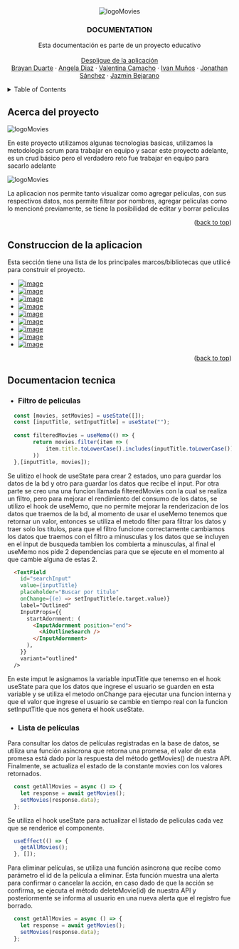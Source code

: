 <a name="readme-top"></a>


<!-- PROJECT LOGO -->
<br />
<div align="center">
  
  ![logoMovies](https://user-images.githubusercontent.com/50422794/215829613-62a22bd5-13d9-4949-8c5f-001a1c1bb7dd.png)

  
  <h3 align="center">DOCUMENTATION</h3>

  <p align="center">
    Esta documentación es parte de un proyecto educativo
    <br />
    <br />
    <a href="#">Despligue de la aplicación</a>
    <br />
    <a href="#">Brayan Duarte</a>
    ·
    <a href="https://github.com/AngelaDiaz20">Angela Diaz</a>
    ·
    <a href="#">Valentina Camacho</a>
    ·
    <a href="#">Ivan Muños</a>
    ·
    <a href="#">Jonathan Sánchez</a>
    ·
    <a href="https://github.com/Jlbejarano662">Jazmin Bejarano</a>
  </p>
</div>

<!-- TABLE OF CONTENTS -->
<details>
  <summary>Table of Contents</summary>
  <ol>
    <li><a href="#Acerca-del-proyecto">Acerca del proyecto</a></li>
    <li><a href="#Construccion-de-la-aplicacion">Construcción de la aplicación</a></li>
    <li><a href="#Documentacion-tecnica">Documentación técnica</a></li>
  </ol>
</details>

<!-- ABOUT THE PROJECT -->
## Acerca del proyecto

![logoMovies](https://user-images.githubusercontent.com/50422794/215829613-62a22bd5-13d9-4949-8c5f-001a1c1bb7dd.png)

En este proyecto utilizamos algunas tecnologias basicas, utilizamos la metodologia scrum para trabajar en equipo y sacar este proyecto adelante, es un crud básico pero el verdadero reto fue trabajar en equipo para sacarlo adelante

![logoMovies](https://user-images.githubusercontent.com/50422794/215830147-fa7e237d-e162-474b-b3c4-dc8ec43984f7.png)

La aplicacion nos permite tanto visualizar como agregar peliculas, con sus respectivos datos, nos permite filtrar por nombres, agregar peliculas como lo mencioné previamente, se tiene la posibilidad de editar y borrar peliculas

<p align="right">(<a href="#readme-top">back to top</a>)</p>

## Construccion de la aplicacion

Esta sección tiene una lista de los principales marcos/bibliotecas que utilicé para construir el proyecto.

* <a href="https://reactjs.org">![image](https://user-images.githubusercontent.com/50422794/211116164-7b79fadd-869a-43e3-8053-a224f080f9c2.png)</a>
* <a href="https://react-icons.github.io/react-icons/">![image](https://user-images.githubusercontent.com/50422794/211116212-ef61c9ba-9787-42f1-917d-b49a15a2d75c.png)</a>
* <a href="https://reactrouter.com/en/main">![image](https://user-images.githubusercontent.com/50422794/211116261-6cda0e56-0192-4c44-a9ec-7f7f921e1f79.png)</a>
* <a href="https://expressjs.com/es/">![image](https://user-images.githubusercontent.com/50422794/215832140-54a86230-4ede-459c-82e3-5c05ee219f10.png)</a>
* <a href="https://www.mongodb.com/">![image](https://user-images.githubusercontent.com/50422794/215832681-e822e2d6-ae97-4c63-9d0b-be6c36a2eda1.png)</a>
* <a href="https://nodejs.org/es/">![image](https://user-images.githubusercontent.com/50422794/215834151-4c767188-7bfa-406e-9967-9c07dc4f737f.png)</a>
* <a href="https://mui.com/">![image](https://user-images.githubusercontent.com/50422794/215833458-26ad6ecd-120d-4153-bd96-291f950f034c.png)</a>
* <a href="https://sweetalert2.github.io/#native_link#">![image](https://user-images.githubusercontent.com/50422794/215833564-1e1010ba-b3ce-4097-adac-6c5588a9e74a.png)</a>
* <a href="https://www.npmjs.com/package/axios">![image](https://user-images.githubusercontent.com/50422794/215833618-06eef285-0ac3-46be-ac0c-44bc311dc823.png)
</a>

<p align="right">(<a href="#readme-top">back to top</a>)</p>


## Documentacion tecnica
* <h3>Filtro de peliculas</h3>

```javascript
  const [movies, setMovies] = useState([]);
  const [inputTitle, setInputTitle] = useState("");
  
  const filteredMovies = useMemo(() => {
        return movies.filter(item => (
            item.title.toLowerCase().includes(inputTitle.toLowerCase())
        ))
  },[inputTitle, movies]);
```

Se ulitizo el hook de useState para crear 2 estados, uno para guardar los datos de la bd y otro para guardar los datos que recibe el input.
Por otra parte se creo una una funcion llamada filteredMovies con la cual se realiza un filtro, pero para mejorar el rendimiento del consumo de los datos, se utilizo el hook de useMemo, que no permite mejorar la renderizacion de los datos que traemos de la bd, al momento de usar el useMemo tenemos que retornar un valor, entonces se utiliza el metodo filter para filtrar los datos y traer solo los titulos, para que el filtro funcione correctamente cambiamos los datos que traemos con el filtro a minusculas y los datos que se incluyen en el input de busqueda tambien los combierta a minusculas, al final el useMemo nos pide 2 dependencias para que se ejecute en el momento al que cambie alguna de estas 2.

```html
  <TextField
    id="searchInput"
    value={inputTitle}
    placeholder="Buscar por titulo"
    onChange={(e) => setInputTitle(e.target.value)}
    label="Outlined"
    InputProps={{
      startAdornment: (
        <InputAdornment position="end">
          <AiOutlineSearch />
        </InputAdornment>
      ),
    }}
    variant="outlined"
  />
```
En este imput le asignamos la variable inputTitle que tenemso en el hook useState para que los datos que ingrese el usuario se guarden en esta variable y se utiliza el metodo onChange para ejecutar una funcion interna y que el valor que ingrese el usuario se cambie en tiempo real con la funcion setInputTitle que nos genera el hook useState.

* <h3>Lista de películas</h3>

Para consultar los datos de películas registradas en la base de datos, se utiliza una función asíncrona que retorna una promesa, el valor de esta promesa está dado por la respuesta del método getMovies() de nuestra API. Finalmente, se actualiza el estado de la constante movies con los valores retornados. 

```javascript
  const getAllMovies = async () => {
    let response = await getMovies();
    setMovies(response.data);
  };
```

Se utiliza el hook useState para actualizar el listado de películas cada vez que se renderice el componente.

```javascript
  useEffect(() => {
    getAllMovies();
  }, []);
```

Para eliminar películas, se utiliza una función asíncrona que recibe como parámetro el id de la película a eliminar. Esta función muestra una alerta para confirmar o cancelar la acción, en caso dado de que la acción se confirma, se ejecuta el método deleteMovie(id) de nuestra API y posteriormente se informa al usuario en una nueva alerta que el registro fue borrado. 

```javascript
  const getAllMovies = async () => {
    let response = await getMovies();
    setMovies(response.data);
  };
```